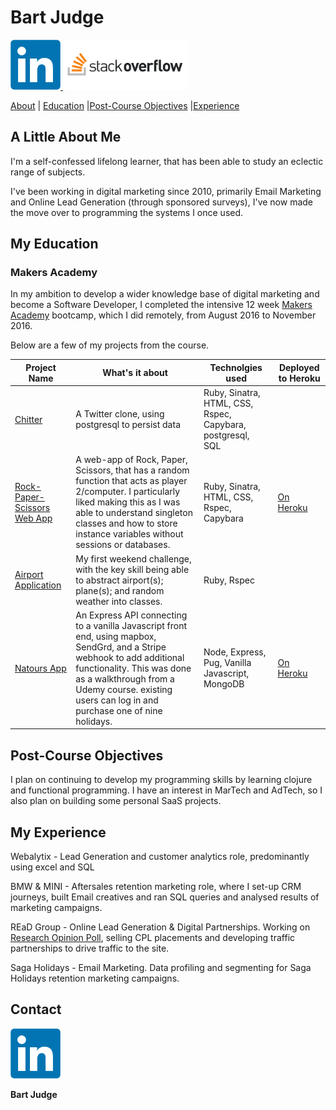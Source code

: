 # Bart Judge

 <a href="https://uk.linkedin.com/in/bartholomewjudge">
<img src="images/LinkedIn_logo_initials.png" alt="LinkedIn" width="80">
</a>  <a href="https://stackoverflow.com/users/6495617/bart-judge">
<img src="images/stack-overflow.png" alt="Stack-Overflow" width="200">

[About](#a-little-about-me) | [Education](#my-education) |[Post-Course Objectives](#post-course-objectives) |[Experience](#my-experience)

## A Little About Me

I'm a self-confessed lifelong learner, that has been able to study an eclectic range of subjects.

I've been working in digital marketing since 2010, primarily Email Marketing and Online Lead Generation (through sponsored surveys), I've now made the move over to programming the systems I once used.

## My Education

### **Makers Academy**

In my ambition to develop a wider knowledge base of digital marketing and become a Software Developer, I completed the intensive 12 week [Makers Academy](http://www.makersacademy.com/) bootcamp, which I did remotely, from August 2016 to November 2016.

Below are a few of my projects from the course.

| Project Name                                                                          | What's it about                                                                                                                                                                                                                                            | Technolgies used                                           | Deployed to Heroku                                 |
| ------------------------------------------------------------------------------------- | ---------------------------------------------------------------------------------------------------------------------------------------------------------------------------------------------------------------------------------------------------------- | ---------------------------------------------------------- | -------------------------------------------------- |
| [Chitter]()                                                                           | A Twitter clone, using postgresql to persist data                                                                                                                                                                                                          | Ruby, Sinatra, HTML, CSS, Rspec, Capybara, postgresql, SQL |
| [Rock-Paper-Scissors Web App](https://github.com/BJudge/rock-paper-scissors-improved) | A web-app of Rock, Paper, Scissors, that has a random function that acts as player 2/computer. I particularly liked making this as I was able to understand singleton classes and how to store instance variables without sessions or databases.           | Ruby, Sinatra, HTML, CSS, Rspec, Capybara                  | [On Heroku](https://bart-rps.herokuapp.com/)       |
| [Airport Application](https://github.com/BJudge/airport_challenge)                    | My first weekend challenge, with the key skill being able to abstract airport(s); plane(s); and random weather into classes.                                                                                                                               | Ruby, Rspec                                                |
| [Natours App](https://github.com/BJudge/natours)                                      | An Express API connecting to a vanilla Javascript front end, using mapbox, SendGrd, and a Stripe webhook to add additional functionality. This was done as a walkthrough from a Udemy course. existing users can log in and purchase one of nine holidays. | Node, Express, Pug, Vanilla Javascript, MongoDB            | [On Heroku](https://travel-site-app.herokuapp.com) |

## Post-Course Objectives

I plan on continuing to develop my programming skills by learning clojure and functional programming. I have an interest in MarTech and AdTech, so I also plan on building some personal SaaS projects.

## My Experience

Webalytix - Lead Generation and customer analytics role, predominantly using excel and SQL

BMW & MINI - Aftersales retention marketing role, where I set-up CRM journeys, built Email creatives and ran SQL queries and analysed results of marketing campaigns.

REaD Group - Online Lead Generation & Digital Partnerships. Working on [Research Opinion Poll], selling CPL placements and developing traffic partnerships to drive traffic to the site.

[research opinion poll]: https://new.research-opinion-poll.co.uk/

Saga Holidays - Email Marketing. Data profiling and segmenting for Saga Holidays retention marketing campaigns.

## Contact

<a href="https://uk.linkedin.com/in/bartholomewjudge">
<img src="images/LinkedIn_logo_initials.png" alt="LinkedIn" width="80">
</a>

**Bart Judge**
